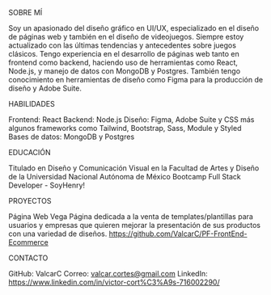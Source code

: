 SOBRE MÍ

Soy un apasionado del diseño gráfico en UI/UX, especializado en el diseño de páginas web y también en el diseño de videojuegos. Siempre estoy actualizado con las últimas tendencias y antecedentes sobre juegos clásicos.
Tengo experiencia en el desarrollo de páginas web tanto en frontend como backend, haciendo uso de herramientas como React, Node.js, y manejo de datos con MongoDB y Postgres. También tengo conocimiento en herramientas de diseño como Figma para la producción de diseño y Adobe Suite.

HABILIDADES

Frontend: React
Backend: Node.js
Diseño: Figma, Adobe Suite y CSS más algunos frameworks como Tailwind, Bootstrap, Sass, Module y Styled
Bases de datos: MongoDB y Postgres

EDUCACIÓN

Titulado en Diseño y Comunicación Visual en la Facultad de Artes y Diseño de la Universidad Nacional Autónoma de México
Bootcamp Full Stack Developer - SoyHenry!

PROYECTOS

Página Web Vega
Página dedicada a la venta de templates/plantillas para usuarios y empresas que quieren mejorar la presentación de sus productos con una variedad de diseños.
https://github.com/ValcarC/PF-FrontEnd-Ecommerce

CONTACTO 

GitHub: ValcarC
Correo: valcar.cortes@gmail.com
LinkedIn: https://www.linkedin.com/in/victor-cort%C3%A9s-716002290/
